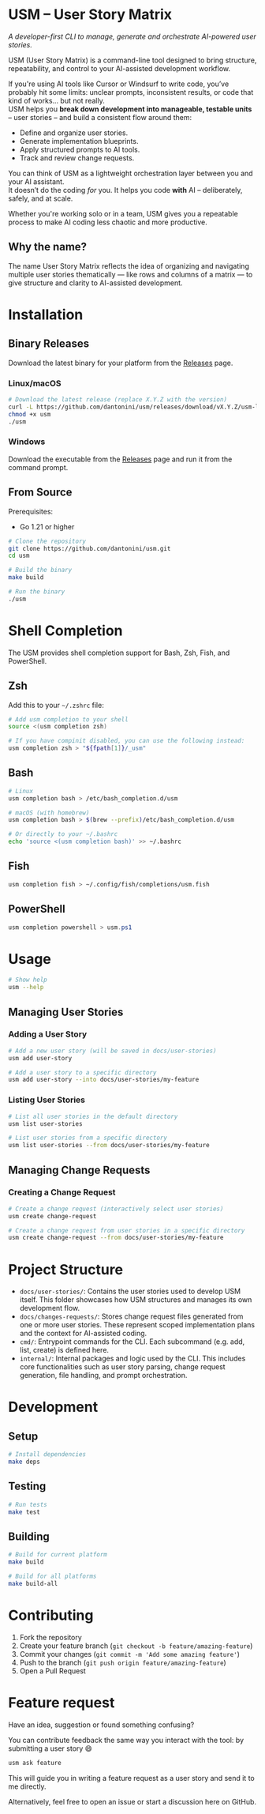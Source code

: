 # USM – User Story Matrix
*A developer-first CLI to manage, generate and orchestrate AI-powered user stories.*

USM (User Story Matrix) is a command-line tool designed to bring structure, repeatability, and control to your AI-assisted development workflow.

If you're using AI tools like Cursor or Windsurf to write code, you’ve probably hit some limits: unclear prompts, inconsistent results, or code that kind of works... but not really.  
USM helps you **break down development into manageable, testable units** – user stories – and build a consistent flow around them:

- Define and organize user stories.
- Generate implementation blueprints.
- Apply structured prompts to AI tools.
- Track and review change requests.

You can think of USM as a lightweight orchestration layer between you and your AI assistant.  
It doesn’t do the coding *for* you. It helps you code **with** AI – deliberately, safely, and at scale.

Whether you're working solo or in a team, USM gives you a repeatable process to make AI coding less chaotic and more productive.

## Why the name?
The name User Story Matrix reflects the idea of organizing and navigating multiple user stories thematically — like rows and columns of a matrix — to give structure and clarity to AI-assisted development.

# Installation

## Binary Releases

Download the latest binary for your platform from the [Releases](https://github.com/dantonini/usm/releases) page.

### Linux/macOS

```bash
# Download the latest release (replace X.Y.Z with the version)
curl -L https://github.com/dantonini/usm/releases/download/vX.Y.Z/usm-linux-amd64-X.Y.Z -o usm
chmod +x usm
./usm
```

### Windows

Download the executable from the [Releases](https://github.com/dantonini/usm/releases) page and run it from the command prompt.


## From Source

Prerequisites:

- Go 1.21 or higher

```bash
# Clone the repository
git clone https://github.com/dantonini/usm.git
cd usm

# Build the binary
make build

# Run the binary
./usm
```

# Shell Completion

The USM provides shell completion support for Bash, Zsh, Fish, and PowerShell.

## Zsh

Add this to your `~/.zshrc` file:

```bash
# Add usm completion to your shell
source <(usm completion zsh)

# If you have compinit disabled, you can use the following instead:
usm completion zsh > "${fpath[1]}/_usm"
```

## Bash

```bash
# Linux
usm completion bash > /etc/bash_completion.d/usm

# macOS (with homebrew)
usm completion bash > $(brew --prefix)/etc/bash_completion.d/usm

# Or directly to your ~/.bashrc
echo 'source <(usm completion bash)' >> ~/.bashrc
```

## Fish

```bash
usm completion fish > ~/.config/fish/completions/usm.fish
```

## PowerShell

```powershell
usm completion powershell > usm.ps1
```

# Usage

```bash
# Show help
usm --help

```

## Managing User Stories

### Adding a User Story

```bash
# Add a new user story (will be saved in docs/user-stories)
usm add user-story

# Add a user story to a specific directory
usm add user-story --into docs/user-stories/my-feature
```

### Listing User Stories

```bash
# List all user stories in the default directory
usm list user-stories

# List user stories from a specific directory
usm list user-stories --from docs/user-stories/my-feature
```

## Managing Change Requests

### Creating a Change Request

```bash
# Create a change request (interactively select user stories)
usm create change-request

# Create a change request from user stories in a specific directory
usm create change-request --from docs/user-stories/my-feature
```

# Project Structure

- `docs/user-stories/`: Contains the user stories used to develop USM itself. This folder showcases how USM structures and manages its own development flow.
- `docs/changes-requests/`: Stores change request files generated from one or more user stories. These represent scoped implementation plans and the context for AI-assisted coding.
- `cmd/`: Entrypoint commands for the CLI. Each subcommand (e.g. add, list, create) is defined here.
- `internal/`: Internal packages and logic used by the CLI. This includes core functionalities such as user story parsing, change request generation, file handling, and prompt orchestration.


# Development

## Setup

```bash
# Install dependencies
make deps
```

## Testing

```bash
# Run tests
make test
```

## Building

```bash
# Build for current platform
make build

# Build for all platforms
make build-all
```

# Contributing

1. Fork the repository
2. Create your feature branch (`git checkout -b feature/amazing-feature`)
3. Commit your changes (`git commit -m 'Add some amazing feature'`)
4. Push to the branch (`git push origin feature/amazing-feature`)
5. Open a Pull Request

# Feature request

Have an idea, suggestion or found something confusing?

You can contribute feedback the same way you interact with the tool: by submitting a user story 😄

```bash
usm ask feature
```

This will guide you in writing a feature request as a user story and send it to me directly.

Alternatively, feel free to open an issue or start a discussion here on GitHub.